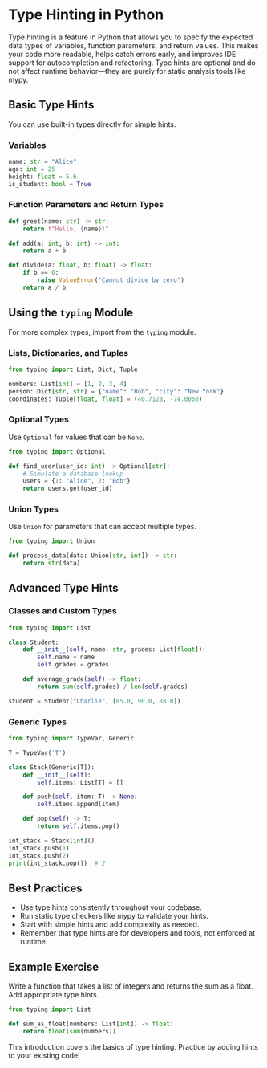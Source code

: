 # Type Hinting in Python

Type hinting is a feature in Python that allows you to specify the expected data types of variables, function parameters, and return values. This makes your code more readable, helps catch errors early, and improves IDE support for autocompletion and refactoring. Type hints are optional and do not affect runtime behavior—they are purely for static analysis tools like mypy.

## Basic Type Hints

You can use built-in types directly for simple hints.

### Variables

```python
name: str = "Alice"
age: int = 25
height: float = 5.6
is_student: bool = True
```

### Function Parameters and Return Types

```python
def greet(name: str) -> str:
    return f"Hello, {name}!"

def add(a: int, b: int) -> int:
    return a + b

def divide(a: float, b: float) -> float:
    if b == 0:
        raise ValueError("Cannot divide by zero")
    return a / b
```

## Using the `typing` Module

For more complex types, import from the `typing` module.

### Lists, Dictionaries, and Tuples

```python
from typing import List, Dict, Tuple

numbers: List[int] = [1, 2, 3, 4]
person: Dict[str, str] = {"name": "Bob", "city": "New York"}
coordinates: Tuple[float, float] = (40.7128, -74.0060)
```

### Optional Types

Use `Optional` for values that can be `None`.

```python
from typing import Optional

def find_user(user_id: int) -> Optional[str]:
    # Simulate a database lookup
    users = {1: "Alice", 2: "Bob"}
    return users.get(user_id)
```

### Union Types

Use `Union` for parameters that can accept multiple types.

```python
from typing import Union

def process_data(data: Union[str, int]) -> str:
    return str(data)
```

## Advanced Type Hints

### Classes and Custom Types

```python
from typing import List

class Student:
    def __init__(self, name: str, grades: List[float]):
        self.name = name
        self.grades = grades

    def average_grade(self) -> float:
        return sum(self.grades) / len(self.grades)

student = Student("Charlie", [85.0, 90.0, 88.0])
```

### Generic Types

```python
from typing import TypeVar, Generic

T = TypeVar('T')

class Stack(Generic[T]):
    def __init__(self):
        self.items: List[T] = []

    def push(self, item: T) -> None:
        self.items.append(item)

    def pop(self) -> T:
        return self.items.pop()

int_stack = Stack[int]()
int_stack.push(1)
int_stack.push(2)
print(int_stack.pop())  # 2
```

## Best Practices

- Use type hints consistently throughout your codebase.
- Run static type checkers like mypy to validate your hints.
- Start with simple hints and add complexity as needed.
- Remember that type hints are for developers and tools, not enforced at runtime.

## Example Exercise

Write a function that takes a list of integers and returns the sum as a float. Add appropriate type hints.

```python
from typing import List

def sum_as_float(numbers: List[int]) -> float:
    return float(sum(numbers))
```

This introduction covers the basics of type hinting. Practice by adding hints to your existing code!
